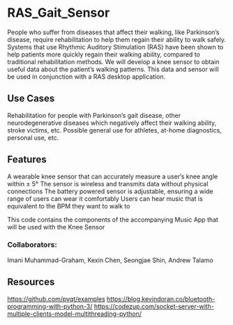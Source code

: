 # RAS_Gait_Sensor

People who suffer from diseases that affect their walking, like Parkinson’s disease, require rehabilitation to help them regain their ability to walk safely. Systems that use Rhythmic Auditory Stimulation (RAS) have been shown to help patients more quickly regain their walking ability, compared to traditional rehabilitation methods. We will develop a knee sensor to obtain useful data about the patient’s walking patterns. This data and sensor will be used in conjunction with a RAS desktop application.

## Use Cases
Rehabilitation for people with Parkinson’s gait disease, other neurodegenerative diseases which negatively affect their walking ability, stroke victims, etc. 
Possible general use for athletes, at-home diagnostics, personal use, etc.

## Features
A wearable knee sensor that can accurately measure a user’s knee angle within ± 5°
The sensor is wireless and transmits data without physical connections
The battery powered sensor is adjustable, ensuring a wide range of users can wear it comfortably
Users can hear music that is equivalent to the BPM they want to walk to

This code contains the components of the accompanying Music App that will be used with the Knee Sensor

### Collaborators:
Imani Muhammad-Graham, Kexin Chen, Seongjae Shin, Andrew Talamo

## Resources
https://github.com/pyqt/examples
https://blog.kevindoran.co/bluetooth-programming-with-python-3/
https://codezup.com/socket-server-with-multiple-clients-model-multithreading-python/
